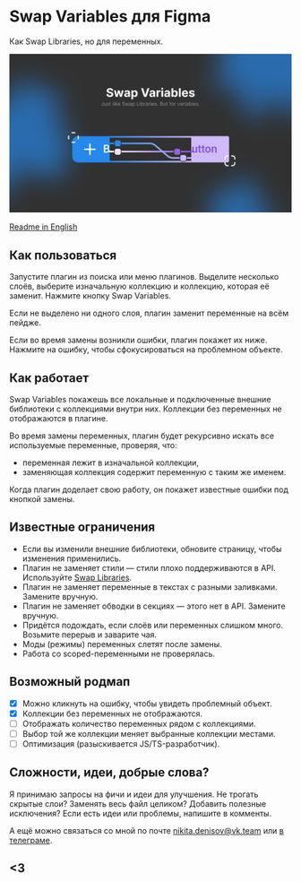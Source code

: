 # Swap Variables для Figma
Как Swap Libraries, но для переменных.

![Swap Variables cover](https://github.com/qurle/swap-variables/blob/main/assets/cover.png?raw=true)

[Readme in English](https://github.com/qurle/swap-variables/blob/main/readme.md)

## Как пользоваться

Запустите плагин из поиска или меню плагинов.
Выделите несколько слоёв, выберите изначальную коллекцию и коллекцию, которая её заменит. Нажмите кнопку Swap Variables.

Если не выделено ни одного слоя, плагин заменит переменные на всём пейдже.

Если во время замены возникли ошибки, плагин покажет их ниже. Нажмите на ошибку, чтобы сфокусироваться на проблемном объекте.

## Как работает

Swap Variables покажешь все локальные и подключенные внешние библиотеки с коллекциями внутри них. Коллекции без переменных не отображаются в плагине. 

Во время замены переменных, плагин будет рекурсивно искать все используемые переменные, проверяя, что:
- переменная лежит в изначальной коллекции,
- заменяющая коллекция содержит переменную с таким же именем.

Когда плагин доделает свою работу, он покажет известные ошибки под кнопкой замены.

## Известные ограничения

- Если вы изменили внешние библиотеки, обновите страницу, чтобы изменения применились.
- Плагин не заменяет стили — стили плохо поддерживаются в API. Используйте [Swap Libraries](https://help.figma.com/hc/en-us/articles/4404856784663-Swap-style-and-component-libraries).
- Плагин не заменяет переменные в текстах с разными заливками. Замените вручную.
- Плагин не заменяет обводки в секциях — этого нет в API. Замените вручную.
- Придётся подождать, если слоёв или переменных слишком много. Возьмите перерыв и заварите чая.
- Моды (режимы) переменных слетят после замены.
- Работа со scoped-переменными не проверялась.

## Возможный родмап

- [x] Можно кликнуть на ошибку, чтобы увидеть проблемный объект.
- [x] Коллекции без переменных не отображаются.
- [ ] Отображать количество переменных рядом с коллекциями.
- [ ] Выбор той же коллекции меняет выбранные коллекции местами.
- [ ] Оптимизация (разыскивается JS/TS-разработчик).

## Сложности, идеи, добрые слова?

Я принимаю запросы на фичи и идеи для улучшения. Не трогать скрытые слои? Заменять весь файл целиком? Добавить полезные исключения? Если есть идеи или проблемы, напишите в комменты.

А ещё можно связаться со мной по почте [nikita.denisov@vk.team](mailto:nikita.denisov@vk.team?subject=Swap%20Variables) или [в телеграме](https://t.me/qurle).

## <3